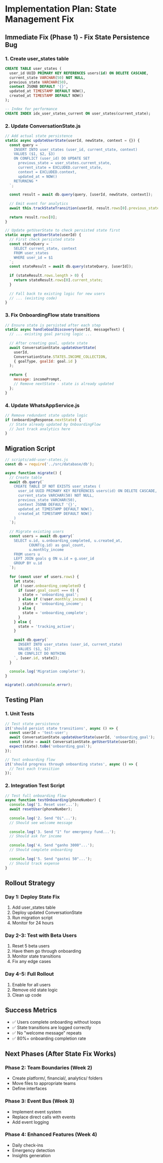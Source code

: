 # Implementation Plan: State Management Fix

## Immediate Fix (Phase 1) - Fix State Persistence Bug

### 1. Create user_states table
```sql
CREATE TABLE user_states (
  user_id UUID PRIMARY KEY REFERENCES users(id) ON DELETE CASCADE,
  current_state VARCHAR(50) NOT NULL,
  previous_state VARCHAR(50),
  context JSONB DEFAULT '{}',
  updated_at TIMESTAMP DEFAULT NOW(),
  created_at TIMESTAMP DEFAULT NOW()
);

-- Index for performance
CREATE INDEX idx_user_states_current ON user_states(current_state);
```

### 2. Update ConversationState.js
```javascript
// Add actual state persistence
static async updateUserState(userId, newState, context = {}) {
  const query = `
    INSERT INTO user_states (user_id, current_state, context)
    VALUES ($1, $2, $3)
    ON CONFLICT (user_id) DO UPDATE SET
      previous_state = user_states.current_state,
      current_state = EXCLUDED.current_state,
      context = EXCLUDED.context,
      updated_at = NOW()
    RETURNING *
  `;
  
  const result = await db.query(query, [userId, newState, context]);
  
  // Emit event for analytics
  await this.trackStateTransition(userId, result.rows[0].previous_state, newState);
  
  return result.rows[0];
}

// Update getUserState to check persisted state first
static async getUserState(userId) {
  // First check persisted state
  const stateQuery = `
    SELECT current_state, context 
    FROM user_states 
    WHERE user_id = $1
  `;
  const stateResult = await db.query(stateQuery, [userId]);
  
  if (stateResult.rows.length > 0) {
    return stateResult.rows[0].current_state;
  }
  
  // Fall back to existing logic for new users
  // ... (existing code)
}
```

### 3. Fix OnboardingFlow state transitions
```javascript
// Ensure state is persisted after each step
static async handleGoalDiscovery(userId, messageText) {
  // ... existing goal parsing logic ...
  
  // After creating goal, update state
  await ConversationState.updateUserState(
    userId, 
    ConversationState.STATES.INCOME_COLLECTION,
    { goalType, goalId: goal.id }
  );
  
  return {
    message: incomePrompt,
    // Remove nextState - state is already updated
  };
}
```

### 4. Update WhatsAppService.js
```javascript
// Remove redundant state update logic
if (onboardingResponse.nextState) {
  // State already updated by OnboardingFlow
  // Just track analytics here
}
```

## Migration Script
```javascript
// scripts/add-user-states.js
const db = require('../src/database/db');

async function migrate() {
  // Create table
  await db.query(`
    CREATE TABLE IF NOT EXISTS user_states (
      user_id UUID PRIMARY KEY REFERENCES users(id) ON DELETE CASCADE,
      current_state VARCHAR(50) NOT NULL,
      previous_state VARCHAR(50),
      context JSONB DEFAULT '{}',
      updated_at TIMESTAMP DEFAULT NOW(),
      created_at TIMESTAMP DEFAULT NOW()
    )
  `);
  
  // Migrate existing users
  const users = await db.query(`
    SELECT u.id, u.onboarding_completed, u.created_at,
           COUNT(g.id) as goal_count,
           u.monthly_income
    FROM users u
    LEFT JOIN goals g ON u.id = g.user_id
    GROUP BY u.id
  `);
  
  for (const user of users.rows) {
    let state;
    if (!user.onboarding_completed) {
      if (user.goal_count === 0) {
        state = 'onboarding_goal';
      } else if (!user.monthly_income) {
        state = 'onboarding_income';
      } else {
        state = 'onboarding_complete';
      }
    } else {
      state = 'tracking_active';
    }
    
    await db.query(`
      INSERT INTO user_states (user_id, current_state)
      VALUES ($1, $2)
      ON CONFLICT DO NOTHING
    `, [user.id, state]);
  }
  
  console.log('Migration complete!');
}

migrate().catch(console.error);
```

## Testing Plan

### 1. Unit Tests
```javascript
// Test state persistence
it('should persist state transitions', async () => {
  const userId = 'test-user';
  await ConversationState.updateUserState(userId, 'onboarding_goal');
  const state = await ConversationState.getUserState(userId);
  expect(state).toBe('onboarding_goal');
});

// Test onboarding flow
it('should progress through onboarding states', async () => {
  // Test each transition
});
```

### 2. Integration Test Script
```javascript
// Test full onboarding flow
async function testOnboarding(phoneNumber) {
  console.log('1. Reset user...');
  await resetUser(phoneNumber);
  
  console.log('2. Send "Oi"...');
  // Should see welcome message
  
  console.log('3. Send "1" for emergency fund...');
  // Should ask for income
  
  console.log('4. Send "ganho 3000"...');
  // Should complete onboarding
  
  console.log('5. Send "gastei 50"...');
  // Should track expense
}
```

## Rollout Strategy

### Day 1: Deploy State Fix
1. Add user_states table
2. Deploy updated ConversationState
3. Run migration script
4. Monitor for 24 hours

### Day 2-3: Test with Beta Users
1. Reset 5 beta users
2. Have them go through onboarding
3. Monitor state transitions
4. Fix any edge cases

### Day 4-5: Full Rollout
1. Enable for all users
2. Remove old state logic
3. Clean up code

## Success Metrics
- ✅ Users complete onboarding without loops
- ✅ State transitions are logged correctly
- ✅ No "welcome message" repeats
- ✅ 80%+ onboarding completion rate

## Next Phases (After State Fix Works)

### Phase 2: Team Boundaries (Week 2)
- Create platform/, financial/, analytics/ folders
- Move files to appropriate teams
- Define interfaces

### Phase 3: Event Bus (Week 3)
- Implement event system
- Replace direct calls with events
- Add event logging

### Phase 4: Enhanced Features (Week 4)
- Daily check-ins
- Emergency detection
- Insights generation